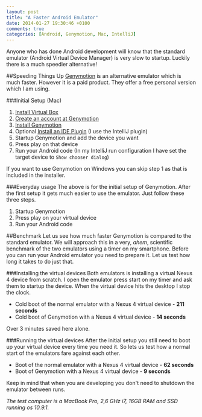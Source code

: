 ```yaml
---
layout: post
title: "A Faster Android Emulator"
date: 2014-01-27 19:30:46 +0100
comments: true
categories: [Android, Genymotion, Mac, IntelliJ]
---
```

Anyone who has done Android development will know that the standard emulator (Android Virtual Device Manager) is very slow to startup.
Luckily there is a much speedier alternative!

##Speeding Things Up
[Genymotion](http://www.genymotion.com/) is an alternative emulator which is much faster.
However it is a paid product.
They offer a free personal version which I am using.

###Initial Setup (Mac)
1. [Install Virtual Box](https://www.virtualbox.org/wiki/Downloads)
2. [Create an account at Genymotion](https://cloud.genymotion.com/page/customer/login/)
3. [Install Genymotion](https://cloud.genymotion.com/page/launchpad/download/)
4. Optional [Install an IDE Plugin](https://cloud.genymotion.com/page/launchpad/download/) (I use the IntelliJ plugin)
5. Startup Genymotion and add the device you want
6. Press play on that device
7. Run your Android code (In my IntelliJ run configuration I have set the target device to `Show chooser dialog`)

If you want to use Genymotion on Windows you can skip step 1 as that is included in the installer.

###Everyday usage
The above is for the initial setup of Genymotion.
After the first setup it gets much easier to use the emulator.
Just follow these three steps.

1. Startup Genymotion
2. Press play on your virtual device
3. Run your Android code

##Benchmark
Let us see how much faster Genymotion is compared to the standard emulator.
We will approach this in a very, *ahem*, scientific benchmark of the two emulators using a timer on my smartphone.
Before you can run your Android emulator you need to prepare it.
Let us test how long it takes to do just that.

###Installing the virtual devices
Both emulators is installing a virtual Nexus 4 device from scratch.
I open the emulator press start on my timer and ask them to startup the device.
When the virtual device hits the desktop I stop the clock.

* Cold boot of the normal emulator with a Nexus 4 virtual device - **211 seconds**
* Cold boot of Genymotion with a Nexus 4 virtual device - **14 seconds**

Over 3 minutes saved here alone.

###Running the virtual devices
After the initial setup you still need to boot up your virtual device every time you need it.
So lets us test how a normal start of the emulators fare against each other.

* Boot of the normal emulator with a Nexus 4 virtual device - **62 seconds**
* Boot of Genymotion with a Nexus 4 virtual device - **9 seconds**

Keep in mind that when you are developing you don't need to shutdown the emulator between runs.

*The test computer is a MacBook Pro, 2,6 GHz i7, 16GB RAM and SSD running os 10.9.1.*